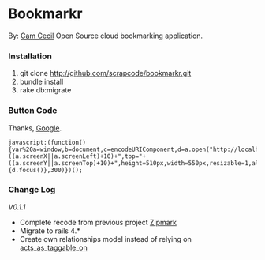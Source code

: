 # Bookmarkr
By: [Cam Cecil](http://github.com/scrapcode)
Open Source cloud bookmarking application.

### Installation

1. git clone http://github.com/scrapcode/bookmarkr.git
2. bundle install
3. rake db:migrate

### Button Code
Thanks, [Google](http://google.com).

```
javascript:(function(){var%20a=window,b=document,c=encodeURIComponent,d=a.open("http://localhost:3000/marks/new/"+c(b.title)+"/"+c(b.location),"bkmk_popup","left="+((a.screenX||a.screenLeft)+10)+",top="+((a.screenY||a.screenTop)+10)+",height=510px,width=550px,resizable=1,alwaysRaised=1");a.setTimeout(function(){d.focus()},300)})();
```

### Change Log
_V0.1.1_
* Complete recode from previous project [Zipmark](http://github.com/scrapcode/zipmark)
* Migrate to rails 4.*
* Create own relationships model instead of relying on [acts_as_taggable_on](https://github.com/mbleigh/acts-as-taggable-on)